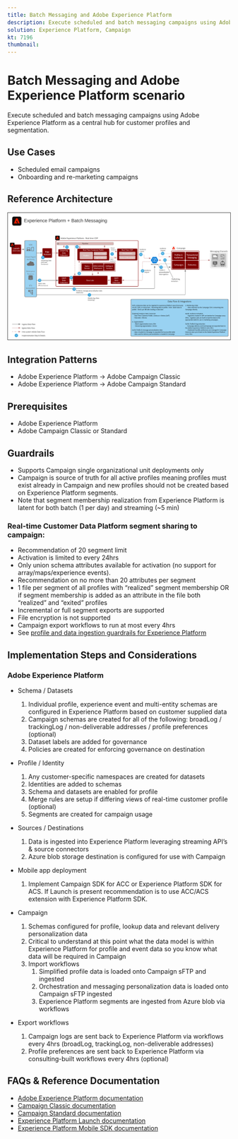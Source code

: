 ```yaml
---
title: Batch Messaging and Adobe Experience Platform
description: Execute scheduled and batch messaging campaigns using Adobe Experience Platform as a central hub for customer profiles and segmentation.
solution: Experience Platform, Campaign
kt: 7196
thumbnail: 
---
```


# Batch Messaging and Adobe Experience Platform scenario

Execute scheduled and batch messaging campaigns using Adobe Experience Platform as a central hub for customer profiles and segmentation.

## Use Cases

* Scheduled email campaigns
* Onboarding and re-marketing campaigns

## Reference Architecture

<img src="assets/aepbatch.svg" alt="Reference architecture for the Batch Messaging and Adobe Experience Platform scenario" style="border:1px solid #4a4a4a"/>

## Integration Patterns

* Adobe Experience Platform → Adobe Campaign Classic
* Adobe Experience Platform → Adobe Campaign Standard

## Prerequisites

* Adobe Experience Platform
* Adobe Campaign Classic or Standard

## Guardrails

* Supports Campaign single organizational unit deployments only
* Campaign is source of truth for all active profiles meaning profiles must exist already in Campaign and new profiles should not be created based on Experience Platform segments.
* Note that segment membership realization from Experience Platform is latent for both batch (1 per day) and streaming (~5 min)

### Real-time Customer Data Platform segment sharing to campaign:

* Recommendation of 20 segment limit
* Activation is limited to every 24hrs
* Only union schema attributes available for activation (no support for array/maps/experience events). 
* Recommendation on no more than 20 attributes per segment
* 1 file per segment of all profiles with “realized” segment membership OR if segment membership is added as an attribute in the file both “realized” and “exited” profiles
* Incremental or full segment exports are supported
* File encryption is not supported
* Campaign export workflows to run at most every 4hrs
* See [profile and data ingestion guardrails for Experience Platform](https://experienceleague.adobe.com/docs/experience-platform/profile/guardrails.html)

## Implementation Steps and Considerations

### Adobe Experience Platform

*  Schema / Datasets
    1.  Individual profile, experience event and multi-entity schemas are configured in Experience Platform based on customer supplied data
    1.  Campaign schemas are created for all of the following: broadLog / trackingLog / non-deliverable addresses / profile preferences (optional)
    1.  Dataset labels are added for governance
    1.  Policies are created for enforcing governance on destination

*  Profile / Identity
    1.  Any customer-specific namespaces are created for datasets
    1.  Identities are added to schemas
    1.  Schema and datasets are enabled for profile
    1.  Merge rules are setup if differing views of real-time customer profile (optional)
    1.  Segments are created for campaign usage

*  Sources / Destinations
    1.  Data is ingested into Experience Platform leveraging streaming API’s & source connectors
    1.  Azure blob storage destination is configured for use with Campaign

*  Mobile app deployment
    1.  Implement Campaign SDK for ACC or Experience Platform SDK for ACS.  If Launch is present recommendation is to use ACC/ACS extension with Experience Platform SDK.

*  Campaign
    1.  Schemas configured for profile, lookup data and relevant delivery personalization data
    1.  Critical to understand at this point what the data model is within Experience Platform for profile and event data so you know what data will be required in Campaign
    1.  Import workflows
        1.  Simplified profile data is loaded onto Campaign sFTP and ingested
        1.  Orchestration and messaging personalization data is loaded onto Campaign sFTP ingested
        1.  Experience Platform segments are ingested from Azure blob via workflows

*  Export workflows
    1.  Campaign logs are sent back to Experience Platform via workflows every 4hrs (broadLog, trackingLog, non-deliverable addresses)
    1.  Profile preferences are sent back to Experience Platform via consulting-built workflows every 4hrs (optional)


## FAQs & Reference Documentation

* [Adobe Experience Platform documentation](https://experienceleague.adobe.com/docs/experience-platform.html?lang=en)
* [Campaign Classic documentation](https://experienceleague.adobe.com/docs/campaign-classic.html?lang=en)
* [Campaign Standard documentation](https://experienceleague.adobe.com/docs/campaign-standard.html?lang=en)
* [Experience Platform Launch documentation](https://experienceleague.adobe.com/docs/launch.html?lang=en)
* [Experience Platform Mobile SDK documentation](https://experienceleague.adobe.com/docs/mobile.html?lang=en)
